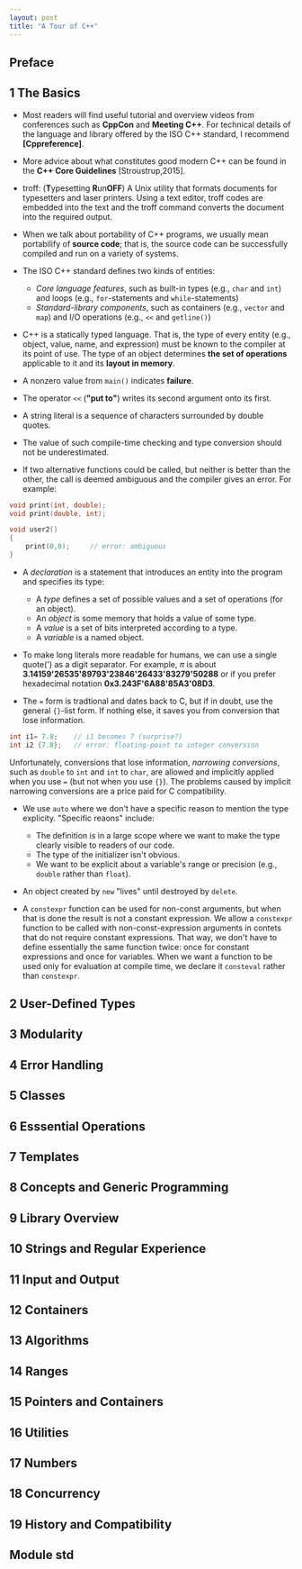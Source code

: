 ```yaml
---
layout: post
title: "A Tour of C++"
---
```


## Preface


## 1 The Basics

* Most readers will find useful tutorial and overview videos from conferences such as **CppCon** and **Meeting C++**. For technical details of the language and library offered by the ISO C++ standard, I recommend **[Cppreference]**.
* More advice about what constitutes good modern C++ can be found in the **C++ Core Guidelines** [Stroustrup,2015].
* troff: (**T**ypesetting **R**un**OFF**) A Unix utility that formats documents for typesetters and laser printers. Using a text editor, troff codes are embedded into the text and the troff command converts the document into the required output. 
* When we talk about portability of C++ programs, we usually mean portabilify of **source code**; that is, the source code can be successfully compiled and run on a variety of systems.
* The ISO C++ standard defines two kinds of entities:
    * *Core language features*, such as built-in types (e.g., `char` and `int`) and loops (e.g., `for`-statements and `while`-statements)
    * *Standard-library components*, such as containers (e.g., `vector` and `map`) and I/O operations (e.g., `<<` and `getline()`)
* C++ is a statically typed language. That is, the type of every entity (e.g., object, value, name, and expression) must be known to the compiler at its point of use. The type of an object determines **the set of operations** applicable to it and its **layout in memory**.

* A nonzero value from `main()` indicates **failure**.

* The operator `<<` (**"put to"**) writes its second argument onto its first.

* A string literal is a sequence of characters surrounded by double quotes.

* The value of such compile-time checking and type conversion should not be underestimated.

* If two alternative functions could be called, but neither is better than the other, the call is deemed ambiguous and the compiler gives an error. For example:

```c
void print(int, double);
void print(double, int);

void user2()
{
    print(0,0);     // error: ambiguous
}
```

* A *declaration* is a statement that introduces an entity into the program and specifies its type:
    * A *type* defines a set of possible values and a set of operations (for an object).
    * An *object* is some memory that holds a value of some type.    
    * A *value* is a set of bits interpreted according to a type.
    * A *variable* is a named object.

* To make long literals more readable for humans, we can use a single quote(') as a digit separator. For example, $\pi$ is about **3.14159'26535'89793'23846'26433'83279'50288** or if you prefer hexadecimal notation **0x3.243F'6A88'85A3'08D3**.

* The `=` form is tradtional and dates back to C, but if in doubt, use the general `{}`-list form. If nothing else, it saves you from conversion that lose information.
```c
int i1= 7.8;    // i1 becomes 7 (surprise?)
int i2 {7.8};   // error: floating-point to integer conversion
```
Unfortunately, conversions that lose information, *narrowing conversions*, such as `double` to `int` and `int` to `char`, are allowed and implicitly applied when you use `=` (but not when you use `{}`). The problems caused by implicit narrowing conversions are a price paid for C compatibility.

* We use `auto` where we don't have a specific reason to mention the type explicity. "Specific reaons" include:
    * The definition is in a large scope where we want to make the type clearly visible to readers of our code.
    * The type of the initializer isn't obvious.
    * We want to be explicit about a variable's range or precision (e.g., `double` rather than `float`).

* An object created by `new` "lives" until destroyed by `delete`.

* A `constexpr` function can be used for non-const arguments, but when that is done the result is not a constant expression. We allow a `constexpr` function to be called with non-const-expression arguments in contets that do not require constant expressions. That way, we don't have to define essentially the same function twice: once for constant expressions and once for variables. When we want a function to be used only for evaluation at compile time, we declare it `consteval` rather than `constexpr`.






## 2 User-Defined Types                                              
                                                                     
## 3 Modularity                                                      
                                                                     
## 4 Error Handling

## 5 Classes

## 6 Esssential Operations

## 7 Templates

## 8 Concepts and Generic Programming

## 9 Library Overview

## 10 Strings and Regular Experience

## 11 Input and Output

## 12 Containers

## 13 Algorithms

## 14 Ranges

## 15 Pointers and Containers

## 16 Utilities

## 17 Numbers

## 18 Concurrency

## 19 History and Compatibility

## Module std



